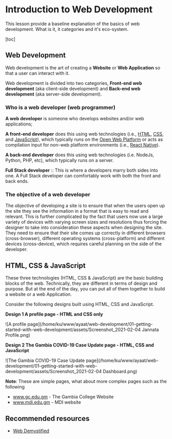 # Introduction to Web Development

This lesson provide a baseline explanation of the basics of web development. What is it, it categories and it's eco-system.

[toc]

## Web Development

Web development is the art of creating a **Website** or **Web Application** so that a user can interact with it.

Web development is divided into two categories, **Front-end web development** (aka client-side development) and **Back-end web development** (aka server-side development).

### Who is a web developer (web programmer)

**A web developer** is someone who develops websites and/or web applications;

**A front-end developer** does this using web technologies (i.e., [HTML](https://developer.mozilla.org/en-US/docs/Web/HTML), [CSS](https://developer.mozilla.org/en-US/docs/Web/CSS), and [JavaScript](https://developer.mozilla.org/en-US/docs/Web/JavaScript)), which typically runs on the [Open Web Platform](https://en.wikipedia.org/wiki/Open_Web_Platform) or acts as compilation input for non-web platform environments (i.e., [React Native](https://facebook.github.io/react-native/)).

**A back-end developer** does this using web technologies (i.e. NodeJs, Python, PHP, etc), which typically runs on a server.

**Full Stack developer** :: This is where a developers marry both sides into one. A Full Stack developer can comfortably work with both the front and back ends.

### The objective of a web developer

The objective of developing a site is to ensure that when the users open up the site they see the information in a format that is easy to read and relevant. This is further complicated by the fact that users now use a large variety of devices with varying screen sizes and resolutions thus forcing the designer to take into consideration these aspects when designing the site. They need to ensure that their site comes up correctly in different browsers (cross-browser), different operating systems (cross-platform) and different devices (cross-device), which requires careful planning on the side of the developer.

## HTML, CSS & JavaScript

These three technologies (HTML, CSS & JavaScript) are the basic building blocks of the web. Technically, they are different in terms of design and purpose. But at the end of the day, you can put all of them together to build a website or a web Application.

Consider the following designs built using HTML, CSS and JavaScript.

**Design 1 A profile page - HTML and CSS only**

![A profile page](/home/ku/www/ayaat/web-development/01-getting-started-with-web-development/assets/Screenshot_2021-02-04 Jannata Profile.png)

**Design 2 The Gambia COVID-19 Case Update page - HTML, CSS and JavaScript**

![The Gambia COVID-19 Case Update page](/home/ku/www/ayaat/web-development/01-getting-started-with-web-development/assets/Screenshot_2021-02-04 Dashboard.png)

**Note**: These are simple pages, what about more complex pages such as the following

- www.gc.edu.gm - The Gambia College Website
- www.mdi.edu.gm - MDI website

## Recommended resources

- [Web Demystified](https://www.youtube.com/playlist?list=PLo3w8EB99pqLEopnunz-dOOBJ8t-Wgt2g)

